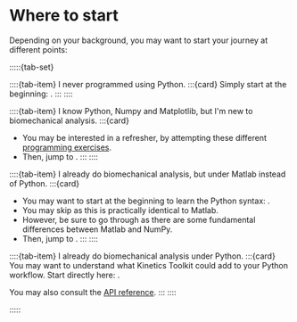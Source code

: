# Where to start

Depending on your background, you may want to start your journey at different points:

:::::{tab-set}

::::{tab-item} I never programmed using Python.
:::{card}
Simply start at the beginning: [](getting_started_installing.md).
:::
::::

::::{tab-item} I know Python, Numpy and Matplotlib, but I'm new to biomechanical analysis.
:::{card}
- You may be interested in a refresher, by attempting these different [programming exercises](python_exercises.md).
- Then, jump to [](ktk_importing.md).
:::
::::

::::{tab-item} I already do biomechanical analysis, but under Matlab instead of Python.
:::{card}
- You may want to start at the beginning to learn the Python syntax: [](getting_started_installing.md).
- You may skip [](matplotlib.md) as this is practically identical to Matlab.
- However, be sure to go through [](numpy.md) as there are some fundamental differences between Matlab and NumPy.
- Then, jump to [](ktk_importing.md).
:::
::::

::::{tab-item} I already do biomechanical analysis under Python.
:::{card}
You may want to understand what Kinetics Toolkit could add to your Python workflow. Start directly here: [](ktk_importing.md).

You may also consult the [API reference](api_reference.md).
:::
::::

:::::

